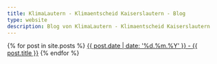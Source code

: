 ```yaml
---
title: KlimaLautern - Klimaentscheid Kaiserslautern - Blog
type: website
description: Blog von KlimaLautern - Klimaentscheid Kaiserslautern
---
```


{% for post in site.posts %}
   <a href="{{ post.url }}">{{ post.date | date: '%d.%m.%Y' }} - {{ post.title }}</a>
{% endfor %}

